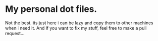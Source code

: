 # My personal dot files.


Not the best. its just here i can be lazy and copy them to other machines when i need it.
And if you want to fix my stuff, feel free to make a pull request...
